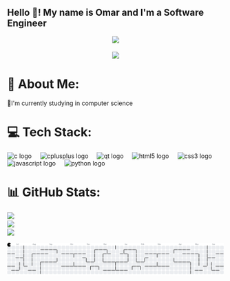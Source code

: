 <h2 align="left">Hello 👋! My name is Omar and I'm a Software Engineer</h2>
<div align="center">
  <img height="150" src="https://media2.giphy.com/media/v1.Y2lkPTc5MGI3NjExazF5dHcwejdsMzVvdGd4MjVqM3F2eGxha2J1dWpuNmUyaHRtOXhpZiZlcD12MV9pbnRlcm5hbF9naWZfYnlfaWQmY3Q9Zw/iIqmM5tTjmpOB9mpbn/giphy.gif"  />
</div>
<br clear="both">

<div align="center">
  <img src="https://visitor-badge.laobi.icu/badge?page_id=omarhany3.omarhany3&left_text=Profile%20views"  />
</div>


# 💫 About Me:
🔭I'm currently studying in computer science<br>

# 💻 Tech Stack:

<div align="left">
  <img src="https://cdn.jsdelivr.net/gh/devicons/devicon/icons/c/c-original.svg" height="40" alt="c logo"  />
  <img width="12" />
  <img src="https://cdn.jsdelivr.net/gh/devicons/devicon/icons/cplusplus/cplusplus-original.svg" height="40" alt="cplusplus logo"  />
  <img width="12" />
  <img src="https://cdn.jsdelivr.net/gh/devicons/devicon/icons/qt/qt-original.svg" height="40" alt="qt logo"  />
  <img width="12" />
  <img src="https://cdn.jsdelivr.net/gh/devicons/devicon/icons/html5/html5-original.svg" height="40" alt="html5 logo"  />
  <img width="12" />
  <img src="https://cdn.jsdelivr.net/gh/devicons/devicon/icons/css3/css3-original.svg" height="40" alt="css3 logo"  />
  <img width="12" />
  <img src="https://cdn.jsdelivr.net/gh/devicons/devicon/icons/javascript/javascript-original.svg" height="40" alt="javascript logo"  />
  <img width="12" />
  <img src="https://cdn.jsdelivr.net/gh/devicons/devicon/icons/python/python-original.svg" height="40" alt="python logo"  />
</div>

# 📊 GitHub Stats:
![](https://github-readme-stats.vercel.app/api/top-langs/?username=omarhany3&theme=tokyonight&hide_border=false&include_all_commits=false&count_private=false&layout=compact)<br/>
![](https://github-readme-stats.vercel.app/api?username=omarhany3&theme=tokyonight&hide_border=false&include_all_commits=false&count_private=false)<br/>
![](https://nirzak-streak-stats.vercel.app/?user=omarhany3&theme=tokyonight&hide_border=false)<br/>

<picture>
  <source media="(prefers-color-scheme: dark)" srcset="https://raw.githubusercontent.com/omarhany3/omarhany3/output/pacman-contribution-graph-dark.svg">
  <source media="(prefers-color-scheme: light)" srcset="https://raw.githubusercontent.com/omarhany3/omarhany3/output/pacman-contribution-graph.svg">
  <img alt="pacman contribution graph" src="https://raw.githubusercontent.com/omarhany3/omarhany3/output/pacman-contribution-graph.svg">
</picture>


